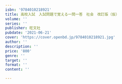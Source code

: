 ```yaml
---
isbn: '9784010218921'
title: 高校入試　入試問題で覚える一問一答　社会　改訂版（仮）
volume: ''
series: ''
publisher: 旺文社
pubdate: '2021-06-21'
cover: 'https://cover.openbd.jp/9784010218921.jpg'
author: ''
description: ''
price: '800'
genre: ''
target: ''
format: ''
content: ''

---
```

